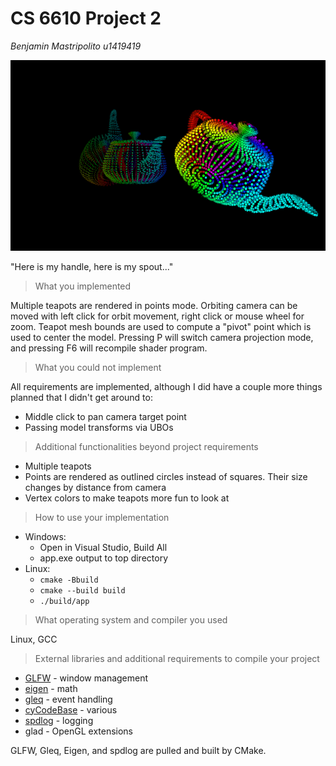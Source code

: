 # CS 6610 Project 2
*Benjamin Mastripolito u1419419*

![](2023-01-30_17-22.png)

"Here is my handle, here is my spout..."

> What you implemented

Multiple teapots are rendered in points mode. Orbiting camera can be moved with left click for orbit movement, right click or mouse wheel for zoom. Teapot mesh bounds are used to compute a "pivot" point which is used to center the model. Pressing P will switch camera projection mode, and pressing F6 will recompile shader program.

> What you could not implement

All requirements are implemented, although I did have a couple more things planned that I didn't get around to:
- Middle click to pan camera target point
- Passing model transforms via UBOs

> Additional functionalities beyond project requirements

- Multiple teapots
- Points are rendered as outlined circles instead of squares. Their size changes by distance from camera
- Vertex colors to make teapots more fun to look at

> How to use your implementation

- Windows:
  - Open in Visual Studio, Build All
  - app.exe output to top directory
- Linux:
  - `cmake -Bbuild`
  - `cmake --build build`
  - `./build/app`

> What operating system and compiler you used

Linux, GCC

> External libraries and additional requirements to compile your project

- [GLFW](https://github.com/glfw/glfw) - window management
- [eigen](http://eigen.tuxfamily.org) - math
- [gleq](https://github.com/glfw/gleq) - event handling
- [cyCodeBase](http://www.cemyuksel.com/cyCodeBase/code.html) - various
- [spdlog](https://github.com/gabime/spdlog) - logging
- glad - OpenGL extensions

GLFW, Gleq, Eigen, and spdlog are pulled and built by CMake.
